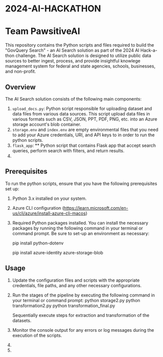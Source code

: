 # 2024-AI-HACKATHON
# Team PawsitiveAI

This repository contains the Python scripts and files required to build the "GovQuery Search" - an AI Search solution as part of the 2024 AI Hack-a-thon challenge. The AI Search solution is designed to utilize public data sources to better ingest, process, and provide insightful knowlege management system for federal and state agencies, schools, businesses, and non-profit. 

## Overview

The AI Search solution consists of the following main components:

1. `upload_docs.py`: Python script responsible for uploading dataset and data files from various data sources. This script upload data files in various formats such as CSV, JSON, PPT, PDF, PNG, etc. into an Azure storage account's blob container.
2. `storage.env` and `index.env` are empty environmental files that you need to add your Azure credentials, URI, and API keys to in order to run the python scripts.
3. `flask_app`:
   ** Python script that contains Flask app that accept search queries, perform search with filters, and return results.
5. 
 
## Prerequisites

To run the python scripts, ensure that you have the following prerequisites set up:

1. Python 3.x installed on your system.
2. Azure CLI configuration (https://learn.microsoft.com/en-us/cli/azure/install-azure-cli-macos)

3. Required Python packages installed. You can install the necessary packages by running the following command in your terminal or command prompt. Be sure to set-up an environment as necessary:

      pip install python-dotenv
   
      pip install azure-identity azure-storage-blob

## Usage

1. Update the configuration files and scripts with the appropriate credentials, file paths, and any other necessary configurations.

2. Run the stages of the pipeline by executing the following command in your terminal or command prompt:
       python storage2.py
       python transformation2.py
       python transformation_final.py
   
   Sequentially execute steps for extraction and transformation of the datasets. 
4. Monitor the console output for any errors or log messages during the execution of the scripts. 

5. 
   
6. 
